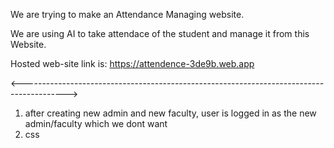 We are trying to make an Attendance Managing website.

We are using AI to take attendace of the student and manage it from this Website.

Hosted web-site link is:  https://attendence-3de9b.web.app

<----------------------------------------------------------------------------------------->

1) after creating new admin and new faculty, user is logged in as the new admin/faculty which we dont want
2) css